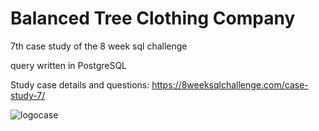 # Balanced Tree Clothing Company
7th case study of the 8 week sql challenge

query written in PostgreSQL


Study case details and questions: https://8weeksqlchallenge.com/case-study-7/

![logocase](https://8weeksqlchallenge.com/images/case-study-designs/7.png)
